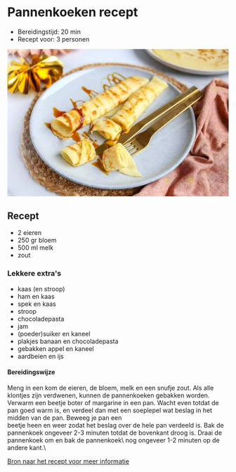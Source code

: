 # Pannenkoeken recept
- Bereidingstijd: 20 min
- Recept voor: 3 personen

![Pannenkoeken](Pannenkoeken.png)

## Recept
- 2 eieren
- 250 gr bloem
- 500 ml melk
- zout

### Lekkere extra's
- kaas (en stroop)
- ham en kaas
- spek en kaas
- stroop
- chocoladepasta
- jam
- (poeder)suiker en kaneel
- plakjes banaan en chocoladepasta
- gebakken appel en kaneel
- aardbeien en ijs


#### Bereidingswijze
Meng in een kom de eieren, de bloem, melk en een snufje zout. Als alle klontjes zijn verdwenen, kunnen de pannenkoeken gebakken worden.\
Verwarm een beetje boter of margarine in een pan. Wacht even totdat de pan goed warm is, en verdeel dan met een soeplepel wat beslag in het midden van de pan. Beweeg je pan een\
beetje heen en weer zodat het beslag over de hele pan verdeeld is. Bak de pannenkoek ongeveer 2-3 minuten totdat de bovenkant droog is. Draai de pannenkoek om en bak de pannenkoek\ nog ongeveer 1-2 minuten op de andere kant.\

[Bron naar het recept voor meer informatie](https://www.lekkerensimpel.com/basisrecept-voor-pannenkoeken/)